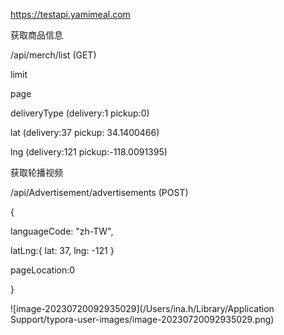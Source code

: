 https://testapi.yamimeal.com

获取商品信息

/api/merch/list   (GET)

limit  

 page 

deliveryType (delivery:1   pickup:0)

 lat (delivery:37   pickup: 34.1400466)

lng  (delivery:121  pickup:-118.0091395)

获取轮播视频

/api/Advertisement/advertisements   (POST)

{

languageCode: "zh-TW",

latLng:{
  lat: 37,
  lng: -121
}

pageLocation:0

}

![image-20230720092935029](/Users/ina.h/Library/Application Support/typora-user-images/image-20230720092935029.png)